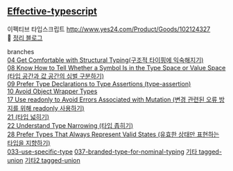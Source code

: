 ## [Effective-typescript](http://www.yes24.com/Product/Goods/102124327)


이펙티브 타입스크립트
http://www.yes24.com/Product/Goods/102124327 <br />
👾 [정리 블로그](https://iamjoy.tistory.com/category/%EB%B0%B1%EC%97%94%EB%93%9C%20%EA%B0%9C%EB%B0%9C) <br />


branches <br />
[04 Get Comfortable with Structural Typing(구조적 타이핑에 익숙해지기)](https://github.com/erie0210/effective-typescript/tree/004-structural-typing) <br />
[08 Know How to Tell Whether a Symbol Is in the Type Space or Value Space (타입 공간과 값 공간의 심벌 구분하기)](https://github.com/erie0210/effective-typescript/tree/008-symbol-space-value-space)<br />
[09 Prefer Type Declarations to Type Assertions (type-assertion)](https://github.com/erie0210/effective-typescript/tree/09-type-assertion) <br />
[10 Avoid Object Wrapper Types](https://github.com/erie0210/effective-typescript/tree/10-avoid-wrapper-types) <br />
[17 Use readonly to Avoid Errors Associated with Mutation (변경 관련된 오류 방지를 위해 readonly 사용하기)](https://github.com/erie0210/effective-typescript/tree/17-use-readonly)<br />
[21 (타입 넓히기)](https://github.com/erie0210/effective-typescript/tree/023-type-narrowing) <br />
[22 Understand Type Narrowing (타입 좁히기)](https://github.com/erie0210/effective-typescript/tree/022-type-widening) <br />
[28 Prefer Types That Always Represent Valid States (유효한 상태만 표현하는 타입을 지향하기)](https://github.com/erie0210/effective-typescript/tree/028-valid-state-type) <br />
[033-use-specific-type](https://github.com/erie0210/effective-typescript/tree/033-use-specific-type)
[037-branded-type-for-nominal-typing](https://github.com/erie0210/effective-typescript/tree/037-branded-type)
[기타 tagged-union](https://github.com/erie0210/effective-typescript/tree/etc1-tagged-union)
[기타2 tagged-union](https://github.com/erie0210/effective-typescript/tree/etc2-microservice)
